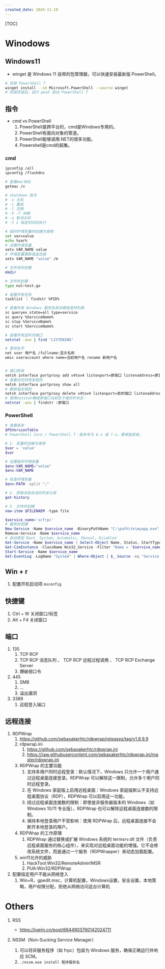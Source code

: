 ```yaml
---
created_date: 2024-11-19
---
```


[TOC]

# Winodows

## Windows11

- winget 是 Windows 11 自带的包管理器，可以快速安装最新版 PowerShell。

```sh
# 安装 PowerShell 7
winget install --id Microsoft.PowerShell --source winget
# 安装完成后，运行 pwsh 启动 PowerShell 7
```

## 指令

- cmd vs PowerShell
  1. PowerShell是跨平台的，cmd是Windows专用的。
  2. PowerShell有面向对象的管道。
  3. PowerShell能够调用.NET的很多功能。
  4. Powershell是cmd的超集。

### cmd

```sh
ipconfig /all
ipconfig /flushdns

# 查看mac地址
getmac /v

# shutdown 指令
# -s 关机
# -r 重启
# -l 注销
# -h -f 休眠
# -a 取消关机
# -t 1 指定时间后执行

# 临时环境变量的创建与使用
set var=value
echo %var%
# 设置环境变量
setx VAR_NAME value
# 环境变量更新或追加值
setx VAR_NAME "value" /m

# 文件夹的创建
mkdir

# 文件的创建
type nul>test.go

# 查看所有任务
tasklist ｜ findstr %PID%

# 查看所有 Windows 服务及其详细信息的列表
sc queryex state=all type=service
sc query %ServiceName%
sc stop %ServiceName%
sc start %ServiceName%

# 查看所有监听的端口
netstat -ano | find "LISTENING" 

# 更改名字
net user 用户名 /fullname:显示名称
wmic useraccount where name=当前用户名 rename 新用户名


# 端口转发
netsh interface portproxy add v4tov4 listenport=原端口 listenaddress=原IP connectport=目的端口 connectaddress=目的IP
# 查看存在的转发规则
netsh interface portproxy show all
# 删除指定规则
netsh interface portproxy delete v4tov4 listenport=目的端口 listenaddress=目的IP
# 使用netstat确保原端口当前处于被侦听状态：
netstat -ano | findstr :原端口
```

### PowerShell

```powershell
# 查看版本
$PSVersionTable
# PowerShell Core / PowerShell 7：版本号为 6.x 或 7.x，需单独安装。

# 1. 变量的创建与使用
$var = 'value'
$var

# 设置临时环境变量
$env:VAR_NAME="value"
$env:VAR_NAME

# 检查环境变量
$env:PATH -split ";"

# 2. 获取当前会话的历史记录
get-history

# 3. 文件的创建
new-item $FILENAEM -type file

$service_name='scfrpc'
# 服务的创建
New-Service -Name $service_name -BinaryPathName "C:\path\to\myapp.exe" -StartupType Automatic
Remove-Service -Name $service_name
# 启动类型 Boot, System, Automatic, Manual, Disabled
Get-Service -Name $service_name | Select-Object Name, Status, StartType, DisplayName
Get-CimInstance -ClassName Win32_Service -Filter "Name = '$service_name'" | Format-List Name, PathName, State, StartMode, Description
Start-Service -Name $service_name
Get-EventLog -LogName "System" | Where-Object { $_.Source -eq "Service Control Manager" -and $_.Message -like "*$service_name*" }
```

## Win + r

1. 配置开机启动项 `msconfig`

## 快捷键

1. Ctrl + W 关闭窗口/标签
2. Alt + F4 关闭窗口

## 端口

1. 135
   1. TCP RCP
   2. TCP RCP 消息队列 、 TCP RCP 远程过程调用 、 TCP RCP Exchange Server
   3. 爆破弱口令
2. 445
   1. SMB
   2. ...
   3. 溢出漏洞
3. 3389
   1. 远程登入端口

## 远程连接

1. RDPWrap
   1. https://github.com/sebaxakerhtc/rdpwrap/releases/tag/v1.8.9.9
   2. rdpwrap.ini
      1. https://github.com/sebaxakerhtc/rdpwrap.ini
      2. https://raw.githubusercontent.com/sebaxakerhtc/rdpwrap.ini/master/rdpwrap.ini
   3. RDPWrap 的主要功能
      1. 支持多用户同时远程登录：默认情况下，Windows 只允许一个用户通过远程桌面连接登录。RDPWrap 可以解除这一限制，允许多个用户同时远程登录。
      2. 在 Windows 家庭版上启用远程桌面：Windows 家庭版默认不支持远程桌面协议（RDP），RDPWrap 可以启用这一功能。
      3. 绕过远程桌面连接数的限制：即使是非服务器版本的 Windows（如 Windows 10/11 专业版），RDPWrap 也可以解除远程桌面连接数的限制。
      4. 保持本地登录用户不受影响：使用 RDPWrap 后，远程桌面连接不会断开本地登录的用户。
   4. RDPWrap 的工作原理
      1. RDPWrap 通过替换或扩展 Windows 系统的 termsrv.dll 文件（负责远程桌面服务的核心组件），来实现对远程桌面功能的增强。它不会修改系统文件，而是通过一个服务（RDPWrapper）来动态加载配置。
   5. win11允许的威胁
      1. HackTool:Win32/RemoteAdmin!MSR
      2. PUA:Win32/RDPWrap
2. 配置指定用户不能从网络登入
   1. Win+R，gpedit.msc，计算机配置，Windows设置，安全设置，本地策略，用户权限分配，拒绝从网络访问这台计算机

# Others

1. RSS

   - https://juejin.cn/post/6844903760142024711

2. NSSM（Non-Sucking Service Manager）

   1. 可以将非服务程序（如 frpc）包装为 Windows 服务，确保正确运行并响应 SCM。
   2. `./nssm.exe install 程序服务名 `
